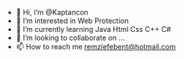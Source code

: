 - 👋 Hi, I’m @Kaptancon
- 👀 I’m interested in Web Protection 
- 🌱 I’m currently learning Java Html Css C++ C#
- 💞️ I’m looking to collaborate on ...
- 📫 How to reach me remziefebent@hotmail.com

<!---
Kaptancon/Kaptancon is a ✨ special ✨ repository because its `README.md` (this file) appears on your GitHub profile.
You can click the Preview link to take a look at your changes.
--->
